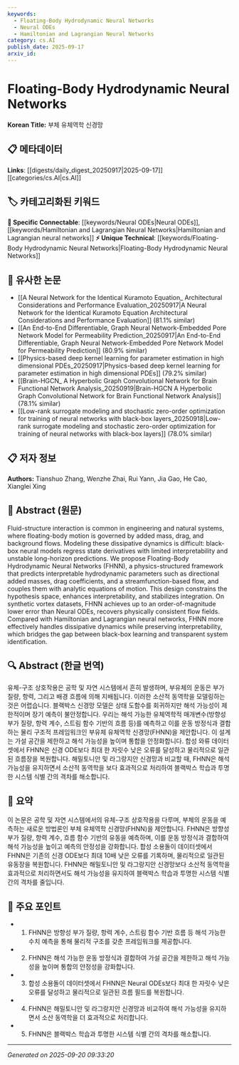 ```yaml
---
keywords:
  - Floating-Body Hydrodynamic Neural Networks
  - Neural ODEs
  - Hamiltonian and Lagrangian Neural Networks
category: cs.AI
publish_date: 2025-09-17
arxiv_id:
---
```


<!-- KEYWORD_LINKING_METADATA:
{
  "processed_timestamp": "2025-09-22 22:54:38.039961",
  "vocabulary_version": "1.0",
  "selected_keywords": [
    "Floating-Body Hydrodynamic Neural Networks",
    "Neural ODEs",
    "Hamiltonian and Lagrangian Neural Networks"
  ],
  "rejected_keywords": [
    "Fluid-Structure Interaction"
  ],
  "similarity_scores": {
    "Floating-Body Hydrodynamic Neural Networks": 0.85,
    "Neural ODEs": 0.8,
    "Hamiltonian and Lagrangian Neural Networks": 0.78
  },
  "extraction_method": "AI_prompt_based",
  "budget_applied": true
}
-->

# Floating-Body Hydrodynamic Neural Networks

**Korean Title:** 부체 유체역학 신경망

## 📋 메타데이터

**Links**: [[digests/daily_digest_20250917|2025-09-17]]        [[categories/cs.AI|cs.AI]]

## 🏷️ 카테고리화된 키워드
**🔗 Specific Connectable**: [[keywords/Neural ODEs|Neural ODEs]], [[keywords/Hamiltonian and Lagrangian Neural Networks|Hamiltonian and Lagrangian neural networks]]
**⚡ Unique Technical**: [[keywords/Floating-Body Hydrodynamic Neural Networks|Floating-Body Hydrodynamic Neural Networks]]

## 🔗 유사한 논문
- [[A Neural Network for the Identical Kuramoto Equation_ Architectural Considerations and Performance Evaluation_20250917|A Neural Network for the Identical Kuramoto Equation Architectural Considerations and Performance Evaluation]] (81.1% similar)
- [[An End-to-End Differentiable, Graph Neural Network-Embedded Pore Network Model for Permeability Prediction_20250917|An End-to-End Differentiable, Graph Neural Network-Embedded Pore Network Model for Permeability Prediction]] (80.9% similar)
- [[Physics-based deep kernel learning for parameter estimation in high dimensional PDEs_20250917|Physics-based deep kernel learning for parameter estimation in high dimensional PDEs]] (79.2% similar)
- [[Brain-HGCN_ A Hyperbolic Graph Convolutional Network for Brain Functional Network Analysis_20250919|Brain-HGCN A Hyperbolic Graph Convolutional Network for Brain Functional Network Analysis]] (78.1% similar)
- [[Low-rank surrogate modeling and stochastic zero-order optimization for training of neural networks with black-box layers_20250918|Low-rank surrogate modeling and stochastic zero-order optimization for training of neural networks with black-box layers]] (78.0% similar)

## 📋 저자 정보

**Authors:** Tianshuo Zhang, Wenzhe Zhai, Rui Yann, Jia Gao, He Cao, Xianglei Xing

## 📄 Abstract (원문)

Fluid-structure interaction is common in engineering and natural systems,
where floating-body motion is governed by added mass, drag, and background
flows. Modeling these dissipative dynamics is difficult: black-box neural
models regress state derivatives with limited interpretability and unstable
long-horizon predictions. We propose Floating-Body Hydrodynamic Neural Networks
(FHNN), a physics-structured framework that predicts interpretable hydrodynamic
parameters such as directional added masses, drag coefficients, and a
streamfunction-based flow, and couples them with analytic equations of motion.
This design constrains the hypothesis space, enhances interpretability, and
stabilizes integration. On synthetic vortex datasets, FHNN achieves up to an
order-of-magnitude lower error than Neural ODEs, recovers physically consistent
flow fields. Compared with Hamiltonian and Lagrangian neural networks, FHNN
more effectively handles dissipative dynamics while preserving
interpretability, which bridges the gap between black-box learning and
transparent system identification.

## 🔍 Abstract (한글 번역)

유체-구조 상호작용은 공학 및 자연 시스템에서 흔히 발생하며, 부유체의 운동은 부가 질량, 항력, 그리고 배경 흐름에 의해 지배됩니다. 이러한 소산적 동역학을 모델링하는 것은 어렵습니다. 블랙박스 신경망 모델은 상태 도함수를 회귀하지만 해석 가능성이 제한적이며 장기 예측이 불안정합니다. 우리는 해석 가능한 유체역학적 매개변수(방향성 부가 질량, 항력 계수, 스트림 함수 기반의 흐름 등)를 예측하고 이를 운동 방정식과 결합하는 물리 구조적 프레임워크인 부유체 유체역학 신경망(FHNN)을 제안합니다. 이 설계는 가설 공간을 제한하고 해석 가능성을 높이며 통합을 안정화합니다. 합성 와류 데이터셋에서 FHNN은 신경 ODE보다 최대 한 자릿수 낮은 오류를 달성하고 물리적으로 일관된 흐름장을 복원합니다. 해밀토니안 및 라그랑지안 신경망과 비교할 때, FHNN은 해석 가능성을 유지하면서 소산적 동역학을 보다 효과적으로 처리하여 블랙박스 학습과 투명한 시스템 식별 간의 격차를 해소합니다.

## 📝 요약

이 논문은 공학 및 자연 시스템에서의 유체-구조 상호작용을 다루며, 부체의 운동을 예측하는 새로운 방법론인 부체 유체역학 신경망(FHNN)을 제안합니다. FHNN은 방향성 부가 질량, 항력 계수, 흐름 함수 기반의 유동을 예측하며, 이를 운동 방정식과 결합하여 해석 가능성을 높이고 예측의 안정성을 강화합니다. 합성 소용돌이 데이터셋에서 FHNN은 기존의 신경 ODE보다 최대 10배 낮은 오류를 기록하며, 물리적으로 일관된 유동장을 복원합니다. FHNN은 해밀토니안 및 라그랑지안 신경망보다 소산적 동역학을 효과적으로 처리하면서도 해석 가능성을 유지하여 블랙박스 학습과 투명한 시스템 식별 간의 격차를 줄입니다.

## 🎯 주요 포인트

- 1. FHNN은 방향성 부가 질량, 항력 계수, 스트림 함수 기반 흐름 등 해석 가능한 수치 예측을 통해 물리적 구조를 갖춘 프레임워크를 제공합니다.

- 2. FHNN은 해석 가능한 운동 방정식과 결합하여 가설 공간을 제한하고 해석 가능성을 높이며 통합의 안정성을 강화합니다.

- 3. 합성 소용돌이 데이터셋에서 FHNN은 Neural ODEs보다 최대 한 자릿수 낮은 오류를 달성하고 물리적으로 일관된 흐름 필드를 복원합니다.

- 4. FHNN은 해밀토니안 및 라그랑지안 신경망과 비교하여 해석 가능성을 유지하면서 소산 동역학을 더 효과적으로 처리합니다.

- 5. FHNN은 블랙박스 학습과 투명한 시스템 식별 간의 격차를 해소합니다.

---

*Generated on 2025-09-20 09:33:20*